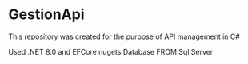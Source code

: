 # GestionApi


This repository was created for the purpose of API management in C#

Used .NET 8.0 and EFCore nugets 
Database FROM Sql Server
